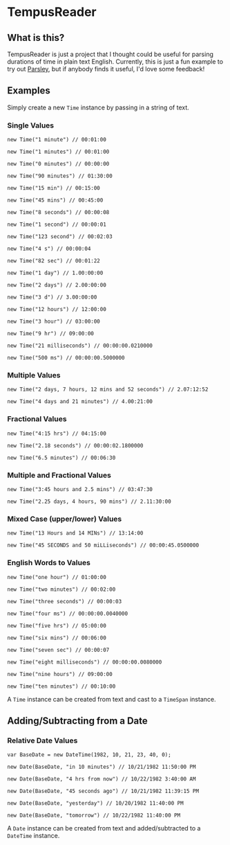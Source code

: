 # TempusReader

## What is this?

TempusReader is just a project that I thought could be useful for parsing durations of time in plain text English. Currently, this is just a fun example to try out [Parsley](https://github.com/plioi/parsley), but if anybody finds it useful, I'd love some feedback!

## Examples

Simply create a new `Time` instance by passing in a string of text.

<!--- TimeTests start -->
### Single Values
    new Time("1 minute") // 00:01:00

    new Time("1 minutes") // 00:01:00

    new Time("0 minutes") // 00:00:00

    new Time("90 minutes") // 01:30:00

    new Time("15 min") // 00:15:00

    new Time("45 mins") // 00:45:00

    new Time("8 seconds") // 00:00:08

    new Time("1 second") // 00:00:01

    new Time("123 second") // 00:02:03

    new Time("4 s") // 00:00:04

    new Time("82 sec") // 00:01:22

    new Time("1 day") // 1.00:00:00

    new Time("2 days") // 2.00:00:00

    new Time("3 d") // 3.00:00:00

    new Time("12 hours") // 12:00:00

    new Time("3 hour") // 03:00:00

    new Time("9 hr") // 09:00:00

    new Time("21 milliseconds") // 00:00:00.0210000

    new Time("500 ms") // 00:00:00.5000000

### Multiple Values
    new Time("2 days, 7 hours, 12 mins and 52 seconds") // 2.07:12:52

    new Time("4 days and 21 minutes") // 4.00:21:00

### Fractional Values
    new Time("4:15 hrs") // 04:15:00

    new Time("2.18 seconds") // 00:00:02.1800000

    new Time("6.5 minutes") // 00:06:30

### Multiple and Fractional Values
    new Time("3:45 hours and 2.5 mins") // 03:47:30

    new Time("2.25 days, 4 hours, 90 mins") // 2.11:30:00

### Mixed Case (upper/lower) Values
    new Time("13 Hours and 14 MINs") // 13:14:00

    new Time("45 SECONDS and 50 miLLiseconds") // 00:00:45.0500000

### English Words to Values
    new Time("one hour") // 01:00:00

    new Time("two minutes") // 00:02:00

    new Time("three seconds") // 00:00:03

    new Time("four ms") // 00:00:00.0040000

    new Time("five hrs") // 05:00:00

    new Time("six mins") // 00:06:00

    new Time("seven sec") // 00:00:07

    new Time("eight milliseconds") // 00:00:00.0080000

    new Time("nine hours") // 09:00:00

    new Time("ten minutes") // 00:10:00

<!--- TimeTests end -->

A `Time` instance can be created from text and cast to a `TimeSpan` instance.

## Adding/Subtracting from a Date

<!--- DateTests start -->
### Relative Date Values
    var BaseDate = new DateTime(1982, 10, 21, 23, 40, 0);

    new Date(BaseDate, "in 10 minutes") // 10/21/1982 11:50:00 PM

    new Date(BaseDate, "4 hrs from now") // 10/22/1982 3:40:00 AM

    new Date(BaseDate, "45 seconds ago") // 10/21/1982 11:39:15 PM

    new Date(BaseDate, "yesterday") // 10/20/1982 11:40:00 PM

    new Date(BaseDate, "tomorrow") // 10/22/1982 11:40:00 PM

<!--- DateTests end -->

A `Date` instance can be created from text and added/subtracted to a `DateTime` instance.
